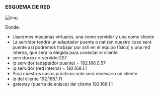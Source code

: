 ### ESQUEMA DE RED

![img](https://i.imgur.com/NBlGZDM.png)

Donde: 

+ Usaremos maquinas virtuales, una como servidor y una como cliente
+ La servidor tendrá un adaptador puente o nat (en nuestro caso será puente así podremos trabajar por ssh en el equipo físico) y una red interna, que será la elegida para conectar el cliente
+ servidorxxx = servidor207
+ ip servidor (adaptador puente) = 192.168.0.57
+ ip servidor (red interna) = 192.168.1.1
+ Para nuestros casos prácticos solo será necesario un cliente
+ ip del cliente 192.168.1.11
+ gateway (puerta de enlace) del cliente 192.168.1.1

